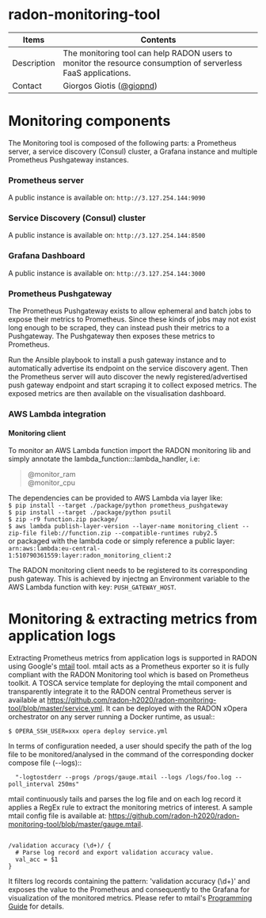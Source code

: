 # radon-monitoring-tool

|         Items         |                                                 Contents                                                        |
| ----------------------|-----------------------------------------------------------------------------------------------------------------|
|     Description       | The monitoring tool can help RADON users to monitor the resource consumption of serverless FaaS applications.   |
|        Contact        |                                      Giorgos Giotis ([@giopnd](https://github.com/giopnd))                      |



# Monitoring components

The Monitoring tool is composed of the following parts: a Prometheus server, a service discovery (Consul) cluster, a Grafana instance and multiple Prometheus Pushgateway instances. 

### Prometheus server
A public instance is available on: `http://3.127.254.144:9090`

### Service Discovery (Consul) cluster
A public instance is available on: `http://3.127.254.144:8500`

### Grafana Dashboard
A public instance is available on: `http://3.127.254.144:3000`

### Prometheus Pushgateway
The Prometheus Pushgateway exists to allow ephemeral and batch jobs to expose their metrics to Prometheus. Since these kinds of jobs may not exist long enough to be scraped, they can instead push their metrics to a Pushgateway. The Pushgateway then exposes these metrics to Prometheus.

Run the Ansible playbook to install a push gateway instance and to automatically advertise its endpoint on the service discovery agent. Then the Prometheus server will auto discover the newly registered/advertised push gateway endpoint and start scraping it to collect exposed metrics. The exposed metrics are then available on the visualisation dashboard. 

### AWS Lambda integration
#### Monitoring client
To monitor an AWS Lambda function import the RADON monitoring lib and simply annotate the lambda_function:::lambda_handler, i.e:
> @monitor_ram  
> @monitor_cpu

The dependencies can be provided to AWS Lambda via layer like:  
`$ pip install --target ./package/python prometheus_pushgateway`  
`$ pip install --target ./package/python psutil`  
`$ zip -r9 function.zip package/`  
`$ aws lambda publish-layer-version --layer-name monitoring_client --zip-file fileb://function.zip --compatible-runtimes ruby2.5`  
 or packaged with the lambda code or simply reference a public layer: `arn:aws:lambda:eu-central-1:510790361559:layer:radon_monitoring_client:2`  
 
The RADON monitoring client needs to be registered to its corresponding push gateway. This is achieved by injectng an Environment variable to the AWS Lambda function with key: `PUSH_GATEWAY_HOST`. 


# Monitoring & extracting metrics from application logs

Extracting Prometheus metrics from application logs is supported in RADON using Google's [mtail](https://github.com/google/mtail) tool. 
mtail acts as a Prometheus exporter so it is fully compliant with the RADON Monitoring tool which is based on Prometheus toolkit.
A TOSCA service template for deploying the mtail component and transparently integrate it to the RADON central Prometheus server is available
at https://github.com/radon-h2020/radon-monitoring-tool/blob/master/service.yml. It can be deployed with the RADON xOpera orchestrator on any server running a Docker runtime, as usual::

  ```
  $ OPERA_SSH_USER=xxx opera deploy service.yml
  ```

In terms of configuration needed, a user should specify the path of the log file to be monitored/analysed in the command of the corresponding docker compose file (--logs)::

  ```command:
    "-logtostderr --progs /progs/gauge.mtail --logs /logs/foo.log --poll_interval 250ms"
  ```

mtail continuously tails and parses the log file and on each log record it applies a RegEx rule to extract the monitoring metrics of interest. A sample mtail config file is available at: https://github.com/radon-h2020/radon-monitoring-tool/blob/master/gauge.mtail.

  ```gauge val_acc

  /validation accuracy (\d+)/ {
    # Parse log record and export validation accuracy value.
    val_acc = $1
  }
  ```

It filters log records containing the pattern: 'validation accuracy (\d+)' and exposes the value to the Prometheus and consequently to the Grafana for visualization of the monitored metrics.
Please refer to mtail's [Programming Guide](https://github.com/google/mtail/blob/master/docs/Programming-Guide.md) for details.
